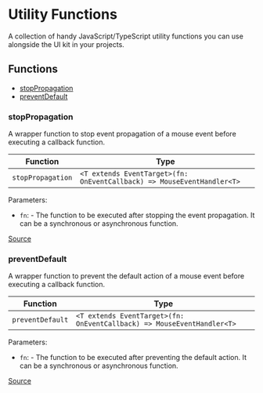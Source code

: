 # Utility Functions

A collection of handy JavaScript/TypeScript utility functions you can use alongside the UI kit in your projects.

<!-- TSDOC_START -->

## Functions

- [stopPropagation](#stoppropagation)
- [preventDefault](#preventdefault)

### stopPropagation

A wrapper function to stop event propagation of a mouse event before executing a callback function.

| Function          | Type                                                                   |
| ----------------- | ---------------------------------------------------------------------- |
| `stopPropagation` | `<T extends EventTarget>(fn: OnEventCallback) => MouseEventHandler<T>` |

Parameters:

- `fn`: - The function to be executed after stopping the event propagation. It can be a synchronous or asynchronous function.

[Source](https://github.com/dfinity/gix-components/tree/main/src/lib/utils/event-modifiers.utils.ts#L18)

### preventDefault

A wrapper function to prevent the default action of a mouse event before executing a callback function.

| Function         | Type                                                                   |
| ---------------- | ---------------------------------------------------------------------- |
| `preventDefault` | `<T extends EventTarget>(fn: OnEventCallback) => MouseEventHandler<T>` |

Parameters:

- `fn`: - The function to be executed after preventing the default action. It can be a synchronous or asynchronous function.

[Source](https://github.com/dfinity/gix-components/tree/main/src/lib/utils/event-modifiers.utils.ts#L34)

<!-- TSDOC_END -->

<style lang="scss">
    ul + p {
        padding: var(--padding) 0;
    }
</style>
